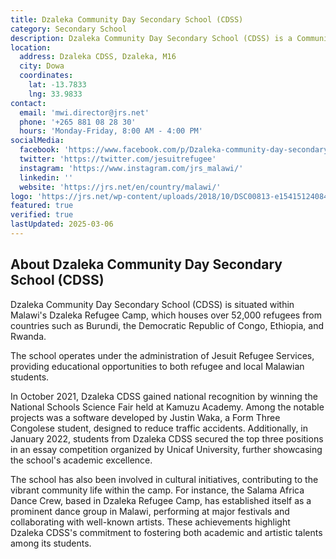 ```yaml
---
title: Dzaleka Community Day Secondary School (CDSS)
category: Secondary School
description: Dzaleka Community Day Secondary School (CDSS) is a Community Day Secondary School located within Malawi's Dzaleka Refugee Camp.
location:
  address: Dzaleka CDSS, Dzaleka, M16
  city: Dowa
  coordinates:
    lat: -13.7833
    lng: 33.9833
contact:
  email: 'mwi.director@jrs.net'
  phone: '+265 881 08 28 30'
  hours: 'Monday-Friday, 8:00 AM - 4:00 PM'
socialMedia:
  facebook: 'https://www.facebook.com/p/Dzaleka-community-day-secondary-school-100067937029248/'
  twitter: 'https://twitter.com/jesuitrefugee'
  instagram: 'https://www.instagram.com/jrs_malawi/'
  linkedin: ''
  website: 'https://jrs.net/en/country/malawi/'
logo: 'https://jrs.net/wp-content/uploads/2018/10/DSC00813-e1541512408498-250x300-c-default.jpg'
featured: true
verified: true
lastUpdated: 2025-03-06
---
```


## About Dzaleka Community Day Secondary School (CDSS)

Dzaleka Community Day Secondary School (CDSS) is situated within Malawi's Dzaleka Refugee Camp, which houses over 52,000 refugees from countries such as Burundi, the Democratic Republic of Congo, Ethiopia, and Rwanda. 

The school operates under the administration of Jesuit Refugee Services, providing educational opportunities to both refugee and local Malawian students. 

In October 2021, Dzaleka CDSS gained national recognition by winning the National Schools Science Fair held at Kamuzu Academy. Among the notable projects was a software developed by Justin Waka, a Form Three Congolese student, designed to reduce traffic accidents. Additionally, in January 2022, students from Dzaleka CDSS secured the top three positions in an essay competition organized by Unicaf University, further showcasing the school's academic excellence. 

The school has also been involved in cultural initiatives, contributing to the vibrant community life within the camp. For instance, the Salama Africa Dance Crew, based in Dzaleka Refugee Camp, has established itself as a prominent dance group in Malawi, performing at major festivals and collaborating with well-known artists. These achievements highlight Dzaleka CDSS's commitment to fostering both academic and artistic talents among its students.

